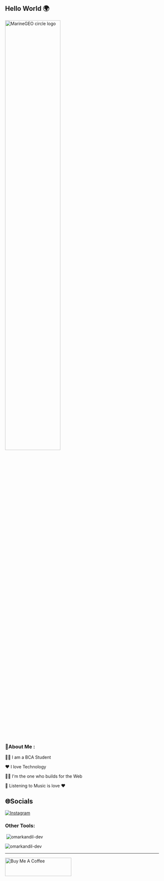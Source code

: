 ## Hello World 🌍

<img src="http://studiopixel.in/wp-content/uploads/2017/11/senior-front-end-developer-openings-1.gif" alt="MarineGEO circle logo" width="60%">

### 💫About Me :
👨‍🎓 I am a BCA Student

❤️ I love Technology

🧑‍💻 I'm the one who builds for the Web

🎵 Listening to Music is love ❤️


## 🌐Socials
[![Instagram](https://img.shields.io/badge/Instagram-%23E4405F.svg?logo=Instagram&logoColor=white)](https://instagram.com/omar_ka03)

<h3 align="left">Other Tools:</h3>

<p>&nbsp;<img align="center" src="https://github-readme-stats.vercel.app/api?username=omarkandil-dev&show_icons=true&locale=en" alt="omarkandil-dev" /></p>

<p><img align="center" src="https://github-readme-streak-stats.herokuapp.com/?user=omarkandil-dev&" alt="omarkandil-dev" /></p>

---
<a href="https://www.buymeacoffee.com/codingdev" target="_blank"><img src="https://cdn.buymeacoffee.com/buttons/v2/default-yellow.png" alt="Buy Me A Coffee" style="height: 60px !important;width: 217px !important;" ></a>
